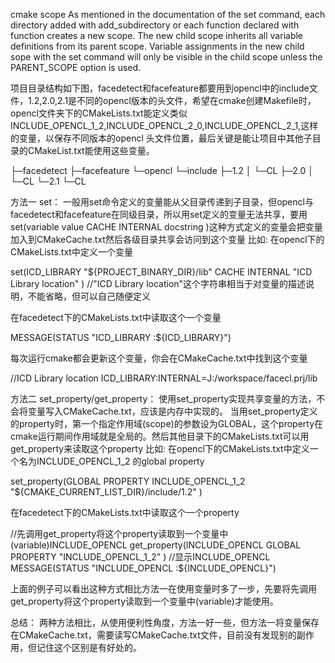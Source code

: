 cmake scope
As mentioned in the documentation of the set command, each directory added with add_subdirectory or each function declared with function creates a new scope.
The new child scope inherits all variable definitions from its parent scope. Variable assignments in the new child sope with the set command will only be visible in the child scope unless the PARENT_SCOPE option is used.

项目目录结构如下图，facedetect和facefeature都要用到opencl中的include文件，1.2,2.0,2.1是不同的opencl版本的头文件，希望在cmake创建Makefile时，opencl文件夹下的CMakeLists.txt能定义类似INCLUDE_OPENCL_1_2,INCLUDE_OPENCL_2_0,INCLUDE_OPENCL_2_1,这样的变量，以保存不同版本的opencl 头文件位置，最后关键是能让项目中其他子目录的CMakeList.txt能使用这些变量。

├─facedetect
├─facefeature
└─opencl
    └─include
       ├─1.2
       │  └─CL
       ├─2.0
       │  └─CL
       └─2.1
           └─CL

方法一 set：
一般用set命令定义的变量能从父目录传递到子目录，但opencl与facedetect和facefeature在同级目录，所以用set定义的变量无法共享，要用set(variable value CACHE INTERNAL docstring )这种方式定义的变量会把变量加入到CMakeCache.txt然后各级目录共享会访问到这个变量 
比如: 
在opencl下的CMakeLists.txt中定义一个变量

set(ICD_LIBRARY "${PROJECT_BINARY_DIR}/lib" CACHE INTERNAL "ICD Library location" )
//"ICD Library location"这个字符串相当于对变量的描述说明，不能省略，但可以自己随便定义

在facedetect下的CMakeLists.txt中读取这个一个变量

MESSAGE(STATUS "ICD_LIBRARY :${ICD_LIBRARY}")

每次运行cmake都会更新这个变量，你会在CMakeCache.txt中找到这个变量

//ICD Library location 
ICD_LIBRARY:INTERNAL=J:/workspace/facecl.prj/lib

方法二 set_property/get_property：
使用set_property实现共享变量的方法，不会将变量写入CMakeCache.txt，应该是内存中实现的。 
当用set_property定义的property时，第一个指定作用域(scope)的参数设为GLOBAL，这个property在cmake运行期间作用域就是全局的。然后其他目录下的CMakeLists.txt可以用get_property来读取这个property 
比如: 
在opencl下的CMakeLists.txt中定义一个名为INCLUDE_OPENCL_1_2 的global property

set_property(GLOBAL PROPERTY INCLUDE_OPENCL_1_2 "${CMAKE_CURRENT_LIST_DIR}/include/1.2" )

在facedetect下的CMakeLists.txt中读取这个一个property

//先调用get_property将这个property读取到一个变量中(variable)INCLUDE_OPENCL 
get_property(INCLUDE_OPENCL GLOBAL PROPERTY "INCLUDE_OPENCL_1_2" ) 
//显示INCLUDE_OPENCL 
MESSAGE(STATUS "INCLUDE_OPENCL :${INCLUDE_OPENCL}")

上面的例子可以看出这种方式相比方法一在使用变量时多了一步，先要将先调用get_property将这个property读取到一个变量中(variable)才能使用。

总结：
两种方法相比，从使用便利性角度，方法一好一些，但方法一将变量保存在CMakeCache.txt，需要读写CMakeCache.txt文件，目前没有发现别的副作用，但记住这个区别是有好处的。